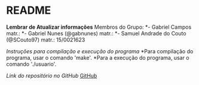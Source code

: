 # README
**Lembrar de Atualizar informações**
Membros do Grupo: *- Gabriel Campos                       matr.:
				  *- Gabriel Nunes (@gabnunes)            matr.:
				  *- Samuel Andrade do Couto (@SCouto97)  matr.: 15/0021623

*Instruções para compilação e execução do programa*
*Para compilação do programa, usar o comando 'make'.
*Para a execução do programa, usar o comando './usuario'.

*Link do repositório no GitHub*
[GitHub](https://github.com/SCouto97/trabalho-tp2)
